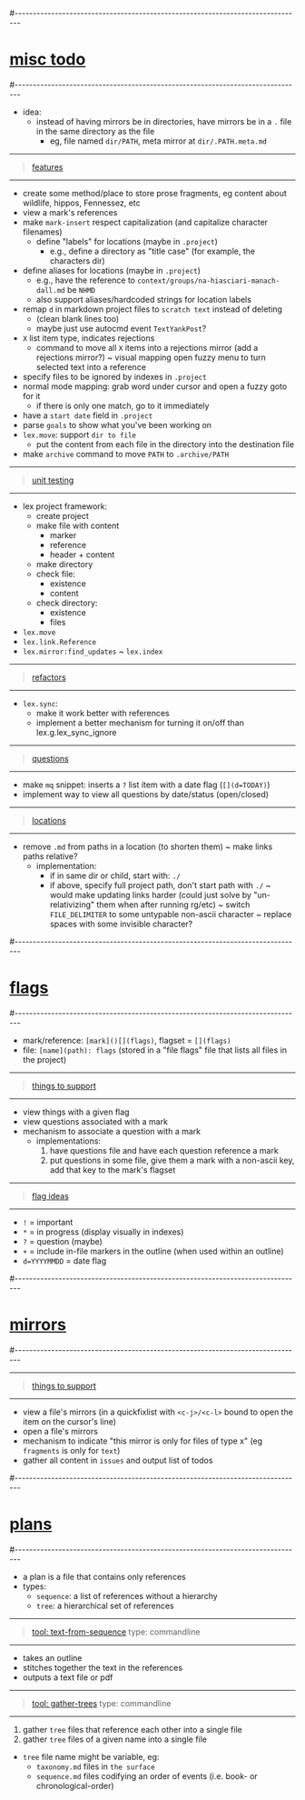 #-------------------------------------------------------------------------------
# [misc todo]()
#-------------------------------------------------------------------------------
- idea:
  - instead of having mirrors be in directories, have mirrors be in a `.` file in the same directory as the file
    - eg, file named `dir/PATH`, meta mirror at `dir/.PATH.meta.md`

----------------------------------------
> [features]()
----------------------------------------
- create some method/place to store prose fragments, eg content about wildlife, hippos, Fennessez, etc
- view a mark's references
- make `mark-insert` respect capitalization (and capitalize character filenames)
  - define "labels" for locations (maybe in `.project`)
    - e.g., define a directory as "title case" (for example, the characters dir)
- define aliases for locations (maybe in `.project`)
  - e.g., have the reference to `context/groups/na-hiasciari-manach-dall.md` be `NHMD`
  - also support aliases/hardcoded strings for location labels
- remap `d` in markdown project files to `scratch text` instead of deleting
  - (clean blank lines too)
  - maybe just use autocmd event `TextYankPost`?
- `X` list item type, indicates rejections
  - command to move all `X` items into a rejections mirror (add a rejections mirror?)
~ visual mapping open fuzzy menu to turn selected text into a reference
- specify files to be ignored by indexes in `.project`
- normal mode mapping: grab word under cursor and open a fuzzy goto for it
  - if there is only one match, go to it immediately
- have a `start date` field in `.project`
- parse `goals` to show what you've been working on
- `lex.move`: support `dir to file`
  - put the content from each file in the directory into the destination file
- make `archive` command to move `PATH` to `.archive/PATH`

----------------------------------------
> [unit testing]()
----------------------------------------
- lex project framework:
  - create project
  - make file with content
    - marker
    - reference
    - header + content
  - make directory
  - check file:
    - existence
    - content
  - check directory:
    - existence
    - files
- `lex.move`
- `lex.link.Reference`
- `lex.mirror:find_updates`
~ `lex.index`

----------------------------------------
> [refactors]()
----------------------------------------
- `lex.sync`:
  - make it work better with references
  - implement a better mechanism for turning it on/off than lex.g.lex_sync_ignore

----------------------------------------
> [questions]()
----------------------------------------
- make `mq` snippet: inserts a `?` list item with a date flag (`[](d=TODAY)`)
- implement way to view all questions by date/status (open/closed)

----------------------------------------
> [locations]()
----------------------------------------
- remove `.md` from paths in a location (to shorten them)
~ make links paths relative?
  - implementation:
    - if in same dir or child, start with: `./`
    - if above, specify full project path, don't start path with `./`
  ~ would make updating links harder (could just solve by "un-relativizing" them when after running rg/etc)
~ switch `FILE_DELIMITER` to some untypable non-ascii character
~ replace spaces with some invisible character?

#-------------------------------------------------------------------------------
# [flags]()
#-------------------------------------------------------------------------------
- mark/reference: `[mark]()[](flags)`, flagset = `[](flags)`
- file: `[name](path): flags` (stored in a "file flags" file that lists all files in the project)

----------------------------------------
> [things to support]()
----------------------------------------
- view things with a given flag
- view questions associated with a mark
- mechanism to associate a question with a mark
  - implementations:
    1. have questions file and have each question reference a mark
    2. put questions in some file, give them a mark with a non-ascii key, add that key to the mark's flagset

----------------------------------------
> [flag ideas]()
----------------------------------------
- `!` = important
- `*` = in progress (display visually in indexes)
- `?` = question (maybe)
- `+` = include in-file markers in the outline (when used within an outline)
- `d=YYYYMMDD` = date flag

#-------------------------------------------------------------------------------
# [mirrors]()
#-------------------------------------------------------------------------------

----------------------------------------
> [things to support]()
----------------------------------------
- view a file's mirrors (in a quickfixlist with `<c-j>/<c-l>` bound to open the item on the cursor's line)
- open a file's mirrors
- mechanism to indicate "this mirror is only for files of type x" (eg `fragments` is only for `text`)
- gather all content in `issues` and output list of todos

#-------------------------------------------------------------------------------
# [plans]()
#-------------------------------------------------------------------------------
- a plan is a file that contains only references
- types:
  - `sequence`: a list of references without a hierarchy
  - `tree`: a hierarchical set of references

----------------------------------------
> [tool: text-from-sequence]()
> type: commandline
----------------------------------------
- takes an outline
- stitches together the text in the references
- outputs a text file or pdf

----------------------------------------
> [tool: gather-trees]()
> type: commandline
----------------------------------------
1. gather `tree` files that reference each other into a single file
2. gather `tree` files of a given name into a single file
  - `tree` file name might be variable, eg:
      - `taxonomy.md` files in `the surface`
      - `sequence.md` files codifying an order of events (i.e. book- or chronological-order)
